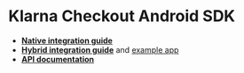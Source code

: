 # Klarna Checkout Android SDK

- **[Native integration guide](https://developers.klarna.com/en/gb/kco-v3/checkout/mobile-apps/android-native-approach)**
- **[Hybrid integration guide](https://developers.klarna.com/en/gb/kco-v3/checkout/mobile-apps/android-hybrid-approach)** and [example app](https://github.com/klarna/kco-android-example-app)
- **[API documentation](https://rawgit.com/klarna/kco-mobile-sdk/master/android/docs/index.html)**
